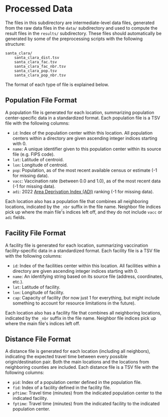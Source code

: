 # Processed Data

The files in this subdirectory are intermediate-level data files, generated from the raw data files in the `data/` subdirectory and used to compute the result files in the `results/` subdirectory. These files should automatically be generated by some of the preprocessing scripts with the following structure:
```
santa_clara/
    santa_clara_dist.tsv
    santa_clara_fac.tsv
    santa_clara_fac_nbr.tsv
    santa_clara_pop.tsv
    santa_clara_pop_nbr.tsv
```
The format of each type of file is explained below.

## Population File Format

A population file is generated for each location, summarizing population center-specific data in a standardized format. Each population file is a TSV file with the following columns:

* `id`: Index of the population center within this location. All population centers within a directory are given ascending integer indices starting with 0.
* `name`: A unique identifier given to this population center within its source file (e.g. FIPS code).
* `lat`: Latitude of centroid.
* `lon`: Longitude of centroid.
* `pop`: Population, as of the most recent available census or estimate (-1 for missing data).
* `vacc`: Vaccination rate (between 0.0 and 1.0), as of the most recent data (-1 for missing data).
* `adi`: 2022 [Area Deprivation Index (ADI)](https://www.nejm.org/doi/full/10.1056/NEJMp1802313) ranking (-1 for missing data).

Each location also has a population file that combines all neighboring locations, indicated by the `_nbr` suffix in the file name. Neighbor file indices pick up where the main file's indices left off, and they do not include `vacc` or `adi` fields.

## Facility File Format

A facility file is generated for each location, summarizing vaccination facility-specific data in a standardized format. Each facility file is a TSV file with the following columns:

* `id`: Index of the facilities center within this location. All facilities within a directory are given ascending integer indices starting with 0.
* `name`: An identifying string based on its source file (address, coordinates, etc.).
* `lat`: Latitude of facility.
* `lon`: Longitude of facility.
* `cap`: Capacity of facility (for now just 1 for everything, but might include something to account for resource limitations in the future).

Each location also has a facility file that combines all neighboring locations, indicated by the `_nbr` suffix in the file name. Neighbor file indices pick up where the main file's indices left off.

## Distance File Format

A distance file is generated for each location (including all neighbors), indicating the expected travel time between every possible origin/destination pair. Both the main locations and the locations from neighboring counties are included. Each distance file is a TSV file with the following columns:

* `pid`: Index of a population center defined in the population file.
* `fid`: Index of a facility defined in the facility file.
* `pftime`: Travel time (minutes) from the indicated population center to the indicated facility.
* `fptime`: Travel time (minutes) from the indicated facility to the indicated population center.
